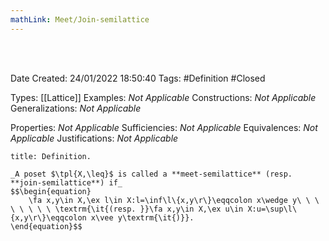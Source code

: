 ```yaml
---
mathLink: Meet/Join-semilattice
---
```


<br />
<br />

Date Created: 24/01/2022 18:50:40
Tags: #Definition #Closed 

Types: [[Lattice]]
Examples: _Not Applicable_ 
Constructions: _Not Applicable_
Generalizations: _Not Applicable_

Properties: _Not Applicable_
Sufficiencies: _Not Applicable_
Equivalences: _Not Applicable_
Justifications: _Not Applicable_

``` ad-Definition
title: Definition.

_A poset $\tpl{X,\leq}$ is called a **meet-semilattice** (resp. **join-semilattice**) if_
$$\begin{equation}
    \fa x,y\in X,\ex l\in X:l=\inf\l\{x,y\r\}\eqqcolon x\wedge y\ \ \ \ \ \ \ \ \textrm{\it{(resp. }}\fa x,y\in X,\ex u\in X:u=\sup\l\{x,y\r\}\eqqcolon x\vee y\textrm{\it{)}}.
\end{equation}$$

```
